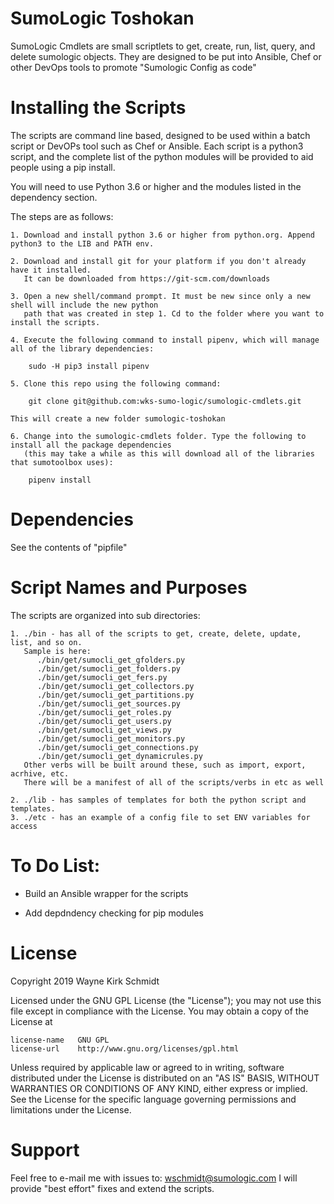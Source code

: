 SumoLogic Toshokan
==================

SumoLogic Cmdlets are small scriptlets to get, create, run, list, query, and delete sumologic objects.
They are designed to be put into Ansible, Chef or other DevOps tools to promote "Sumologic Config as code"

Installing the Scripts
=======================

The scripts are command line based, designed to be used within a batch script or DevOPs tool such as Chef or Ansible.
Each script is a python3 script, and the complete list of the python modules will be provided to aid people using a pip install.

You will need to use Python 3.6 or higher and the modules listed in the dependency section.  

The steps are as follows: 

    1. Download and install python 3.6 or higher from python.org. Append python3 to the LIB and PATH env.

    2. Download and install git for your platform if you don't already have it installed.
       It can be downloaded from https://git-scm.com/downloads
    
    3. Open a new shell/command prompt. It must be new since only a new shell will include the new python 
       path that was created in step 1. Cd to the folder where you want to install the scripts.
    
    4. Execute the following command to install pipenv, which will manage all of the library dependencies:
    
        sudo -H pip3 install pipenv 
 
    5. Clone this repo using the following command:
    
        git clone git@github.com:wks-sumo-logic/sumologic-cmdlets.git

    This will create a new folder sumologic-toshokan
    
    6. Change into the sumologic-cmdlets folder. Type the following to install all the package dependencies 
       (this may take a while as this will download all of the libraries that sumotoolbox uses):

        pipenv install
        
Dependencies
============

See the contents of "pipfile"

Script Names and Purposes
=========================

The scripts are organized into sub directories:

    1. ./bin - has all of the scripts to get, create, delete, update, list, and so on.
       Sample is here:
          ./bin/get/sumocli_get_gfolders.py
          ./bin/get/sumocli_get_folders.py
          ./bin/get/sumocli_get_fers.py
          ./bin/get/sumocli_get_collectors.py
          ./bin/get/sumocli_get_partitions.py
          ./bin/get/sumocli_get_sources.py
          ./bin/get/sumocli_get_roles.py
          ./bin/get/sumocli_get_users.py
          ./bin/get/sumocli_get_views.py
          ./bin/get/sumocli_get_monitors.py
          ./bin/get/sumocli_get_connections.py
          ./bin/get/sumocli_get_dynamicrules.py
       Other verbs will be built around these, such as import, export, acrhive, etc.
       There will be a manifest of all of the scripts/verbs in etc as well

    2. ./lib - has samples of templates for both the python script and templates.
    3. ./etc - has an example of a config file to set ENV variables for access

To Do List:
===========

* Build an Ansible wrapper for the scripts

* Add depdndency checking for pip modules

License
=======

Copyright 2019 Wayne Kirk Schmidt

Licensed under the GNU GPL License (the "License");
you may not use this file except in compliance with the License.
You may obtain a copy of the License at

    license-name   GNU GPL
    license-url    http://www.gnu.org/licenses/gpl.html

Unless required by applicable law or agreed to in writing, software
distributed under the License is distributed on an "AS IS" BASIS,
WITHOUT WARRANTIES OR CONDITIONS OF ANY KIND, either express or implied.
See the License for the specific language governing permissions and
limitations under the License.

Support
=======

Feel free to e-mail me with issues to: wschmidt@sumologic.com
I will provide "best effort" fixes and extend the scripts.

